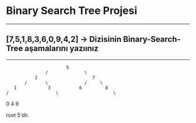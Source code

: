 # Binary Search Tree Projesi
---
## [7,5,1,8,3,6,0,9,4,2] -> Dizisinin Binary-Search-Tree aşamalarını yazıınız
---
                           5  
                   /              \
               2                     7
           /       \              /     \
       1            3           6         8
    /                  \                     \
 0                       4                     9

 root 5'dir. 
 ```